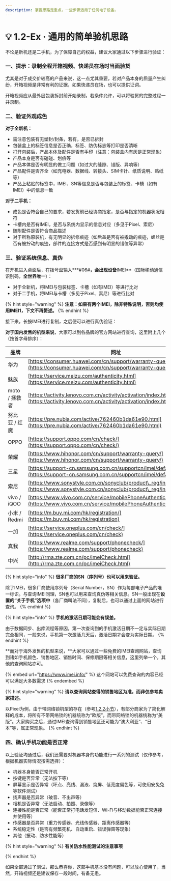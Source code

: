 ```yaml
---
description: 掌握思路是重点，一些步骤适用于任何电子设备。
---
```


# 💡 1.2-Ex · 通用的简单验机思路

不论是新机还是二手机，为了保障自己的权益，建议大家通过以下步骤进行验证：

### 一、提示：录制全程开箱视频、快递员在场时当面验货

尤其是对于成交价较高的产品来说，这一点尤其重要，若对产品本身的质量产生纠纷，开箱视频是非常有利的证据，如果快递员在场，也可以提供证词。

开箱视频应从最外层包装拆封前开始录制，若条件允许，可以将验货的完整过程一并录制。

### 二、验证外观成色

**对于全新机：**

* 需注意包装有无塑封/封条，若有，是否已拆封
* 包装盒上的标签信息是否正确，标签、防伪标志等打印是否清晰
* 打开包装后，产品本体及配件是否有手印（注意：包装盒内有灰是正常现象）
* 产品本身是否有磕碰、划痕等
* 产品本体是否有明显的做工问题（如过大的缝隙、错版、异响等）
* 产品配件是否齐全（如充电器、数据线、转接头、SIM卡针、纸质说明、贴纸等）
* 产品上粘贴的标签中，IMEI、SN等信息是否与包装上的标签、卡槽（如有IMEI）中的信息一致

**对于二手机：**

* 成色是否符合自己的要求，若发货前已经协商指定，是否与指定的机器状况相符
* 卡槽内是否有IMEI，是否与系统内显示的信息对应（多见于Pixel、索尼）
* 随附配件是否符合商品描述
* 对于所称原装机，有无明显的拆修痕迹（如后盖是否有被撬动的痕迹，螺丝是否有被拧动的痕迹，部件的连接方式是否感到有明显的错位等异常）

### 三、验证系统信息、真伪

在开机进入桌面后，在拨号盘输入**\*#06#**，会出现设备**IMEI**（国际移动通信识别码，**全世界唯一**）：

* 对于全新机，将IMEI与包装标签、卡槽（如有IMEI）等进行比对
* 对于二手机，将IMEI与卡槽（多见于Pixel、索尼）等进行比对

{% hint style="warning" %}
**注意：如果有两个IMEI，除非特殊说明，否则均使用IMEI1，下文不再赘述。**
{% endhint %}

接下来，长按IMEI进行复制，之后便可以进行真伪验证：

**对于国内发售的机型来说**，大家可以到各品牌的官方网站进行查询，这里附上几个（按首字母排序）：

| 品牌          | 网址                                                                                                                                       |
| ----------- | ---------------------------------------------------------------------------------------------------------------------------------------- |
| 华为          | [https://consumer.huawei.com/cn/support/warranty-query/](https://consumer.huawei.com/cn/support/warranty-query/)                         |
| 魅族          | [https://service.meizu.com/authenticity.html](https://service.meizu.com/authenticity.html)                                               |
| moto / 拯救者  | [https://activity.lenovo.com.cn/activity/activation/index.html](https://activity.lenovo.com.cn/activity/activation/index.html)           |
| 努比亚 / 红魔    | [https://pre.nubia.com/active/762460b1da61e90.html](https://pre.nubia.com/active/762460b1da61e90.html)                                   |
| OPPO        | [https://support.oppo.com/cn/check/](https://support.oppo.com/cn/check/)                                                                 |
| 荣耀          | [https://www.hihonor.com/cn/support/warranty-query/](https://www.hihonor.com/cn/support/warranty-query/)                                 |
| 三星          | [https://support-cn.samsung.com.cn/supportcn/imei/default.aspx](https://support-cn.samsung.com.cn/supportcn/imei/default.aspx)           |
| 索尼          | [https://www.sonystyle.com.cn/sonyclub/product\_reg/index.html](https://www.sonystyle.com.cn/sonyclub/product\_reg/index.html)           |
| vivo / iQOO | [https://www.vivo.com.cn/service/mobilePhoneAuthenticityCheck/ndex/](https://www.vivo.com.cn/service/mobilePhoneAuthenticityCheck/index) |
| 小米 / Redmi  | [https://m.buy.mi.com/hk/registration/](https://m.buy.mi.com/hk/registration)                                                            |
| 一加          | [https://service.oneplus.com/cn/check/](https://service.oneplus.com/cn/check)                                                            |
| 真我          | [https://www.realme.com/support/phonecheck/](https://www.realme.com/support/phonecheck)                                                  |
| 中兴          | [http://rma.zte.com.cn/pc/imeiCheck.html](http://rma.zte.com.cn/pc/imeiCheck.html)                                                       |

{% hint style="info" %}
**很多厂商的SN（序列号）也可以用来验证。**

除了IMEI，很多厂商使用序列号（Serial Number，SN）作为每部电子产品的唯一标识。与查询IMEI同理，SN也可以用来查询真伪等相关信息。SN一般出现在**设置的“关于手机”选项中**（各厂商叫法不同），复制后，也可以通过上面的网站进行查询。
{% endhint %}

{% hint style="info" %}
**手机的激活日期可能会有误差。**

由于数据同步、出库流程等原因，第一次查询到的手机激活日期不一定与实际日期完全相同，一般来说，手机第一次激活几天后，激活日期才会变为实际日期。
{% endhint %}

**而对于海外发售的机型来说，**大家可以通过一些免费的IMEI查询网站，查询到诸如手机颜色、销售地区、销售时间、保修期限等相关信息，这里列举一个，其他的查询网站亦可。

{% embed url="https://www.imei.info/" %}
这个网站可以免费查询的内容已经可以满足大多数需求
{% endembed %}

{% hint style="warning" %}
**请以查询网站查得的销售地区为准，而非仅参考卖家描述。**

以Pixel为例，由于带网络锁机型的存在（参考[1.2.2小节](for\_global\_models.md)），有部分商家为了简化解释的成本，将所有不带网络锁的机器统称为“欧版”，而带网络锁的机器统称为“美版”。大家购买之后，通过IMEI查询得到销售地区还可能为“澳大利亚”、“日本”等，属正常现象。
{% endhint %}

### 四、确认手机功能是否正常

以上验证均通过后，我们还需要对机器本身的功能进行一系列的测试（仅作参考，根据机器实际情况按需选择）：

* 机器本身能否正常开机
* 按键是否异常（无法按下等）
* 屏幕显示是否异常（坏点、亮线、漏液、烧屏、低亮度偏色等，可使用安兔兔等软件测试）
* 扬声器是否异常（破音、不出声等）
* 相机是否异常（无法启动、拍照、录像等）
* 连接性能是否正常（能否正常打电话发短信、Wi-Fi与移动数据能否正常连接并使用等）
* 传感器是否异常（重力传感器、光线传感器、距离传感器等）
* 系统稳定性（是否有频繁死机、自动重启、错误弹窗等现象）
* 其他（振动、防水性能等）

{% hint style="warning" %}
**有关防水性能测试的注意事项**


{% endhint %}

如果全部通过了测试，那么恭喜你，这部手机基本没有问题，可以放心使用了，当然，开箱视频还是建议保存一段时间，有备无患。
